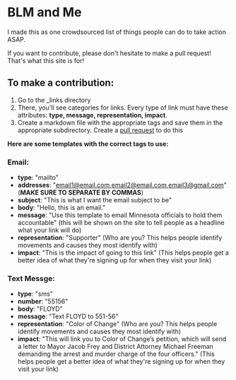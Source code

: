 # BLM and Me

I made this as one crowdsourced list of things people can do to take action ASAP.

If you want to contribute, please don't hesitate to make a pull request! That's what this site is for! 

## To make a contribution:

1) Go to the \_links directory
2) There, you'll see categories for links. Every type of link must have these attributes: **type, message, representation, impact**. 
3) Create a markdown file with the appropriate tags and save them in the appropriate subdirectory. Create a [pull request](https://help.github.com/en/github/collaborating-with-issues-and-pull-requests/about-pull-requests) to do this

**Here are some templates with the correct tags to use:**

### Email:
- **type**: "mailto"
- **addresses**: "email1@email.com,email2@email.com,email3@gmail.com" (**MAKE SURE TO SEPARATE BY COMMAS**)
- **subject**: "This is what I want the email subject to be"
- **body**: "Hello, this is an email."
- **message**: "Use this template to email Minnesota officials to hold them accountable" (this will be shown on the site to tell people as a headline what your link will do)
- **representation**: "Supporter" (Who are you? This helps people identify movements and causes they most identify with)
- **impact**: "This is the impact of going to this link" (This helps people get a better idea of what they're signing up for when they visit your link)

### Text Messge:
- **type**: "sms"
- **number**: "55156"
- **body**: "FLOYD"
- **message**: "Text FLOYD to 551-56" 
- **representation**: "Color of Change" (Who are you? This helps people identify movements and causes they most identify with)
- **impact**: "This will link you to Color of Change’s petition, which will send a letter to Mayor Jacob Frey and District Attorney Michael Freeman demanding the arrest and murder charge of the four officers." (This helps people get a better idea of what they're signing up for when they visit your link)


